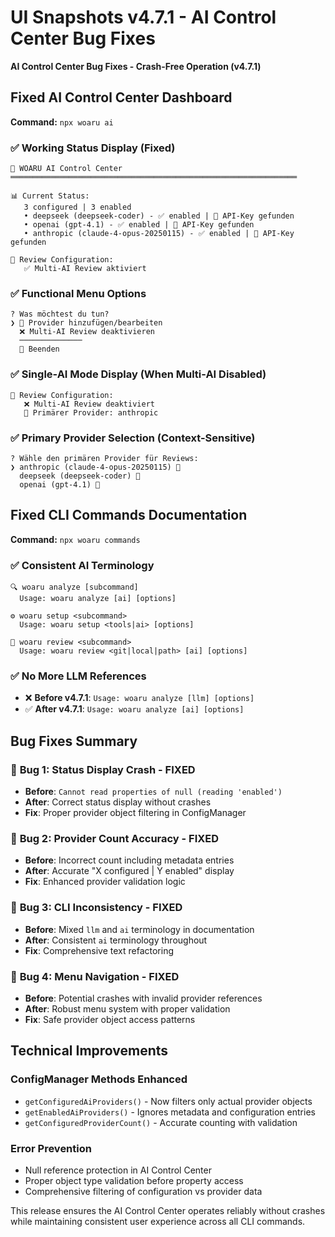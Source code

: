# UI Snapshots v4.7.1 - AI Control Center Bug Fixes
**AI Control Center Bug Fixes - Crash-Free Operation (v4.7.1)**

## Fixed AI Control Center Dashboard
**Command:** `npx woaru ai`

### ✅ Working Status Display (Fixed)
```
🤖 WOARU AI Control Center
════════════════════════════════════════════════════════════════

📊 Current Status:
   3 configured | 3 enabled
   • deepseek (deepseek-coder) - ✅ enabled | 🔑 API-Key gefunden
   • openai (gpt-4.1) - ✅ enabled | 🔑 API-Key gefunden
   • anthropic (claude-4-opus-20250115) - ✅ enabled | 🔑 API-Key gefunden

🔄 Review Configuration:
   ✅ Multi-AI Review aktiviert
```

### ✅ Functional Menu Options
```
? Was möchtest du tun?
❯ 🔧 Provider hinzufügen/bearbeiten
  ❌ Multi-AI Review deaktivieren
  ──────────────
  🚪 Beenden
```

### ✅ Single-AI Mode Display (When Multi-AI Disabled)
```
🔄 Review Configuration:
   ❌ Multi-AI Review deaktiviert
   🎯 Primärer Provider: anthropic
```

### ✅ Primary Provider Selection (Context-Sensitive)
```
? Wähle den primären Provider für Reviews:
❯ anthropic (claude-4-opus-20250115) 🔑
  deepseek (deepseek-coder) 🔑
  openai (gpt-4.1) 🔑
```

## Fixed CLI Commands Documentation
**Command:** `npx woaru commands`

### ✅ Consistent AI Terminology
```
🔍 woaru analyze [subcommand]
  Usage: woaru analyze [ai] [options]
  
⚙️ woaru setup <subcommand>
  Usage: woaru setup <tools|ai> [options]
  
🔄 woaru review <subcommand>
  Usage: woaru review <git|local|path> [ai] [options]
```

### ✅ No More LLM References
- ❌ **Before v4.7.1**: `Usage: woaru analyze [llm] [options]`
- ✅ **After v4.7.1**: `Usage: woaru analyze [ai] [options]`

## Bug Fixes Summary

### 🐛 **Bug 1: Status Display Crash - FIXED**
- **Before**: `Cannot read properties of null (reading 'enabled')`
- **After**: Correct status display without crashes
- **Fix**: Proper provider object filtering in ConfigManager

### 🐛 **Bug 2: Provider Count Accuracy - FIXED**
- **Before**: Incorrect count including metadata entries
- **After**: Accurate "X configured | Y enabled" display
- **Fix**: Enhanced provider validation logic

### 🐛 **Bug 3: CLI Inconsistency - FIXED**
- **Before**: Mixed `llm` and `ai` terminology in documentation
- **After**: Consistent `ai` terminology throughout
- **Fix**: Comprehensive text refactoring

### 🐛 **Bug 4: Menu Navigation - FIXED**
- **Before**: Potential crashes with invalid provider references
- **After**: Robust menu system with proper validation
- **Fix**: Safe provider object access patterns

## Technical Improvements

### ConfigManager Methods Enhanced
- `getConfiguredAiProviders()` - Now filters only actual provider objects
- `getEnabledAiProviders()` - Ignores metadata and configuration entries
- `getConfiguredProviderCount()` - Accurate counting with validation

### Error Prevention
- Null reference protection in AI Control Center
- Proper object type validation before property access
- Comprehensive filtering of configuration vs provider data

This release ensures the AI Control Center operates reliably without crashes while maintaining consistent user experience across all CLI commands.